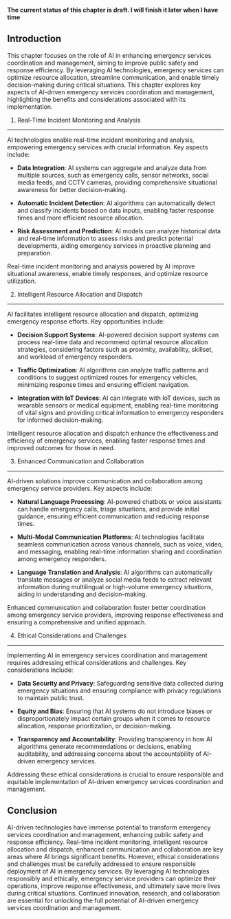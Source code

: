 **The current status of this chapter is draft. I will finish it later when I have time**

Introduction
------------

This chapter focuses on the role of AI in enhancing emergency services coordination and management, aiming to improve public safety and response efficiency. By leveraging AI technologies, emergency services can optimize resource allocation, streamline communication, and enable timely decision-making during critical situations. This chapter explores key aspects of AI-driven emergency services coordination and management, highlighting the benefits and considerations associated with its implementation.

1. Real-Time Incident Monitoring and Analysis
---------------------------------------------

AI technologies enable real-time incident monitoring and analysis, empowering emergency services with crucial information. Key aspects include:

* **Data Integration**: AI systems can aggregate and analyze data from multiple sources, such as emergency calls, sensor networks, social media feeds, and CCTV cameras, providing comprehensive situational awareness for better decision-making.

* **Automatic Incident Detection**: AI algorithms can automatically detect and classify incidents based on data inputs, enabling faster response times and more efficient resource allocation.

* **Risk Assessment and Prediction**: AI models can analyze historical data and real-time information to assess risks and predict potential developments, aiding emergency services in proactive planning and preparation.

Real-time incident monitoring and analysis powered by AI improve situational awareness, enable timely responses, and optimize resource utilization.

2. Intelligent Resource Allocation and Dispatch
-----------------------------------------------

AI facilitates intelligent resource allocation and dispatch, optimizing emergency response efforts. Key opportunities include:

* **Decision Support Systems**: AI-powered decision support systems can process real-time data and recommend optimal resource allocation strategies, considering factors such as proximity, availability, skillset, and workload of emergency responders.

* **Traffic Optimization**: AI algorithms can analyze traffic patterns and conditions to suggest optimized routes for emergency vehicles, minimizing response times and ensuring efficient navigation.

* **Integration with IoT Devices**: AI can integrate with IoT devices, such as wearable sensors or medical equipment, enabling real-time monitoring of vital signs and providing critical information to emergency responders for informed decision-making.

Intelligent resource allocation and dispatch enhance the effectiveness and efficiency of emergency services, enabling faster response times and improved outcomes for those in need.

3. Enhanced Communication and Collaboration
-------------------------------------------

AI-driven solutions improve communication and collaboration among emergency service providers. Key aspects include:

* **Natural Language Processing**: AI-powered chatbots or voice assistants can handle emergency calls, triage situations, and provide initial guidance, ensuring efficient communication and reducing response times.

* **Multi-Modal Communication Platforms**: AI technologies facilitate seamless communication across various channels, such as voice, video, and messaging, enabling real-time information sharing and coordination among emergency responders.

* **Language Translation and Analysis**: AI algorithms can automatically translate messages or analyze social media feeds to extract relevant information during multilingual or high-volume emergency situations, aiding in understanding and decision-making.

Enhanced communication and collaboration foster better coordination among emergency service providers, improving response effectiveness and ensuring a comprehensive and unified approach.

4. Ethical Considerations and Challenges
----------------------------------------

Implementing AI in emergency services coordination and management requires addressing ethical considerations and challenges. Key considerations include:

* **Data Security and Privacy**: Safeguarding sensitive data collected during emergency situations and ensuring compliance with privacy regulations to maintain public trust.

* **Equity and Bias**: Ensuring that AI systems do not introduce biases or disproportionately impact certain groups when it comes to resource allocation, response prioritization, or decision-making.

* **Transparency and Accountability**: Providing transparency in how AI algorithms generate recommendations or decisions, enabling auditability, and addressing concerns about the accountability of AI-driven emergency services.

Addressing these ethical considerations is crucial to ensure responsible and equitable implementation of AI-driven emergency services coordination and management.

Conclusion
----------

AI-driven technologies have immense potential to transform emergency services coordination and management, enhancing public safety and response efficiency. Real-time incident monitoring, intelligent resource allocation and dispatch, enhanced communication and collaboration are key areas where AI brings significant benefits. However, ethical considerations and challenges must be carefully addressed to ensure responsible deployment of AI in emergency services. By leveraging AI technologies responsibly and ethically, emergency service providers can optimize their operations, improve response effectiveness, and ultimately save more lives during critical situations. Continued innovation, research, and collaboration are essential for unlocking the full potential of AI-driven emergency services coordination and management.
